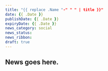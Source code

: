```yaml
---
title: "{{ replace .Name "-" " " | title }}"
date: {{ .Date }}
publishDate: {{ .Date }}
expiryDate: {{ .Date }}
news_category: social
news_status: 
news_ribbon:
draft: true
---
```


## News goes here.